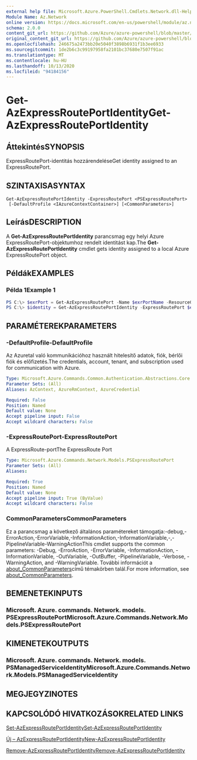```yaml
---
external help file: Microsoft.Azure.PowerShell.Cmdlets.Network.dll-Help.xml
Module Name: Az.Network
online version: https://docs.microsoft.com/en-us/powershell/module/az.network/get-azexpressrouteportidentity
schema: 2.0.0
content_git_url: https://github.com/Azure/azure-powershell/blob/master/src/Network/Network/help/Get-AzExpressRoutePortIdentity.md
original_content_git_url: https://github.com/Azure/azure-powershell/blob/master/src/Network/Network/help/Get-AzExpressRoutePortIdentity.md
ms.openlocfilehash: 246675a2473bb20e5040f3898b6931f1b3ee6933
ms.sourcegitcommit: 1de2b6c3c99197958fa2101bc37680e7507f91ac
ms.translationtype: MT
ms.contentlocale: hu-HU
ms.lasthandoff: 10/13/2020
ms.locfileid: "94184156"
---
```

# <span data-ttu-id="bed47-101">Get-AzExpressRoutePortIdentity</span><span class="sxs-lookup"><span data-stu-id="bed47-101">Get-AzExpressRoutePortIdentity</span></span>

## <span data-ttu-id="bed47-102">Áttekintés</span><span class="sxs-lookup"><span data-stu-id="bed47-102">SYNOPSIS</span></span>
<span data-ttu-id="bed47-103">ExpressRoutePort-identitás hozzárendelése</span><span class="sxs-lookup"><span data-stu-id="bed47-103">Get identity assigned to an ExpressRoutePort.</span></span>

## <span data-ttu-id="bed47-104">SZINTAXISA</span><span class="sxs-lookup"><span data-stu-id="bed47-104">SYNTAX</span></span>

```
Get-AzExpressRoutePortIdentity -ExpressRoutePort <PSExpressRoutePort>
 [-DefaultProfile <IAzureContextContainer>] [<CommonParameters>]
```

## <span data-ttu-id="bed47-105">Leírás</span><span class="sxs-lookup"><span data-stu-id="bed47-105">DESCRIPTION</span></span>
<span data-ttu-id="bed47-106">A **Get-AzExpressRoutePortIdentity** parancsmag egy helyi Azure ExpressRoutePort-objektumhoz rendelt identitást kap.</span><span class="sxs-lookup"><span data-stu-id="bed47-106">The **Get-AzExpressRoutePortIdentity** cmdlet gets identity assigned to a local Azure ExpressRoutePort object.</span></span>

## <span data-ttu-id="bed47-107">Példák</span><span class="sxs-lookup"><span data-stu-id="bed47-107">EXAMPLES</span></span>

### <span data-ttu-id="bed47-108">Példa 1</span><span class="sxs-lookup"><span data-stu-id="bed47-108">Example 1</span></span>
```powershell
PS C:\> $exrPort = Get-AzExpressRoutePort -Name $exrPortName -ResourceGroupName $resgpName
PS C:\> $identity = Get-AzExpressRoutePortIdentity -ExpressRoutePort $exrPort
```

## <span data-ttu-id="bed47-109">PARAMÉTEREK</span><span class="sxs-lookup"><span data-stu-id="bed47-109">PARAMETERS</span></span>

### <span data-ttu-id="bed47-110">-DefaultProfile</span><span class="sxs-lookup"><span data-stu-id="bed47-110">-DefaultProfile</span></span>
<span data-ttu-id="bed47-111">Az Azuretal való kommunikációhoz használt hitelesítő adatok, fiók, bérlői fiók és előfizetés.</span><span class="sxs-lookup"><span data-stu-id="bed47-111">The credentials, account, tenant, and subscription used for communication with Azure.</span></span>

```yaml
Type: Microsoft.Azure.Commands.Common.Authentication.Abstractions.Core.IAzureContextContainer
Parameter Sets: (All)
Aliases: AzContext, AzureRmContext, AzureCredential

Required: False
Position: Named
Default value: None
Accept pipeline input: False
Accept wildcard characters: False
```

### <span data-ttu-id="bed47-112">-ExpressRoutePort</span><span class="sxs-lookup"><span data-stu-id="bed47-112">-ExpressRoutePort</span></span>
<span data-ttu-id="bed47-113">A ExpressRoute-port</span><span class="sxs-lookup"><span data-stu-id="bed47-113">The ExpressRoute Port</span></span>

```yaml
Type: Microsoft.Azure.Commands.Network.Models.PSExpressRoutePort
Parameter Sets: (All)
Aliases:

Required: True
Position: Named
Default value: None
Accept pipeline input: True (ByValue)
Accept wildcard characters: False
```

### <span data-ttu-id="bed47-114">CommonParameters</span><span class="sxs-lookup"><span data-stu-id="bed47-114">CommonParameters</span></span>
<span data-ttu-id="bed47-115">Ez a parancsmag a következő általános paramétereket támogatja:-debug,-ErrorAction,-ErrorVariable,-InformationAction,-InformationVariable,-,-PipelineVariable-WarningAction</span><span class="sxs-lookup"><span data-stu-id="bed47-115">This cmdlet supports the common parameters: -Debug, -ErrorAction, -ErrorVariable, -InformationAction, -InformationVariable, -OutVariable, -OutBuffer, -PipelineVariable, -Verbose, -WarningAction, and -WarningVariable.</span></span> <span data-ttu-id="bed47-116">További információt a [about_CommonParameters](http://go.microsoft.com/fwlink/?LinkID=113216)című témakörben talál.</span><span class="sxs-lookup"><span data-stu-id="bed47-116">For more information, see [about_CommonParameters](http://go.microsoft.com/fwlink/?LinkID=113216).</span></span>

## <span data-ttu-id="bed47-117">BEMENETEK</span><span class="sxs-lookup"><span data-stu-id="bed47-117">INPUTS</span></span>

### <span data-ttu-id="bed47-118">Microsoft. Azure. commands. Network. models. PSExpressRoutePort</span><span class="sxs-lookup"><span data-stu-id="bed47-118">Microsoft.Azure.Commands.Network.Models.PSExpressRoutePort</span></span>

## <span data-ttu-id="bed47-119">KIMENETEK</span><span class="sxs-lookup"><span data-stu-id="bed47-119">OUTPUTS</span></span>

### <span data-ttu-id="bed47-120">Microsoft. Azure. commands. Network. models. PSManagedServiceIdentity</span><span class="sxs-lookup"><span data-stu-id="bed47-120">Microsoft.Azure.Commands.Network.Models.PSManagedServiceIdentity</span></span>

## <span data-ttu-id="bed47-121">MEGJEGYZI</span><span class="sxs-lookup"><span data-stu-id="bed47-121">NOTES</span></span>

## <span data-ttu-id="bed47-122">KAPCSOLÓDÓ HIVATKOZÁSOK</span><span class="sxs-lookup"><span data-stu-id="bed47-122">RELATED LINKS</span></span>
[<span data-ttu-id="bed47-123">Set-AzExpressRoutePortIdentity</span><span class="sxs-lookup"><span data-stu-id="bed47-123">Set-AzExpressRoutePortIdentity</span></span>](./Set-AzExpressRoutePortIdentity.md)

[<span data-ttu-id="bed47-124">Új – AzExpressRoutePortIdentity</span><span class="sxs-lookup"><span data-stu-id="bed47-124">New-AzExpressRoutePortIdentity</span></span>](./New-AzExpressRoutePortIdentity.md)

[<span data-ttu-id="bed47-125">Remove-AzExpressRoutePortIdentity</span><span class="sxs-lookup"><span data-stu-id="bed47-125">Remove-AzExpressRoutePortIdentity</span></span>](./Remove-AzExpressRoutePortIdentity.md)